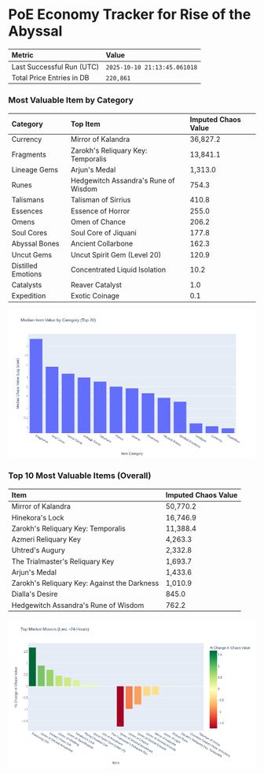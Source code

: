 # PoE Economy Tracker for Rise of the Abyssal

<!-- START_MAINTENANCE -->
| Metric | Value |
|:---|:---|
| Last Successful Run (UTC) | `2025-10-10 21:13:45.061018` |
| Total Price Entries in DB | `220,861` |

<!-- END_MAINTENANCE -->

<!-- START_DATAFRAME_DEBUG -->
<!-- END_DATAFRAME_DEBUG -->

<!-- START_CATEGORY_ANALYSIS -->
### Most Valuable Item by Category
| Category | Top Item | Imputed Chaos Value |
| :--- | :--- | :--- |
| Currency | Mirror of Kalandra | 36,827.2 |
| Fragments | Zarokh's Reliquary Key: Temporalis | 13,841.1 |
| Lineage Gems | Arjun's Medal | 1,313.0 |
| Runes | Hedgewitch Assandra's Rune of Wisdom | 754.3 |
| Talismans | Talisman of Sirrius | 410.8 |
| Essences | Essence of Horror | 255.0 |
| Omens | Omen of Chance | 206.2 |
| Soul Cores | Soul Core of Jiquani | 177.8 |
| Abyssal Bones | Ancient Collarbone | 162.3 |
| Uncut Gems | Uncut Spirit Gem (Level 20) | 120.9 |
| Distilled Emotions | Concentrated Liquid Isolation | 10.2 |
| Catalysts | Reaver Catalyst | 1.0 |
| Expedition | Exotic Coinage | 0.1 |


![Category Analysis Chart](charts/category_analysis.png)
<!-- END_ANALYSIS -->

<!-- START_ANALYSIS -->
### Top 10 Most Valuable Items (Overall)
| Item | Imputed Chaos Value |
| :--- | :--- |
| Mirror of Kalandra | 50,770.2 |
| Hinekora's Lock | 16,746.9 |
| Zarokh's Reliquary Key: Temporalis | 11,388.4 |
| Azmeri Reliquary Key | 4,263.3 |
| Uhtred's Augury | 2,332.8 |
| The Trialmaster's Reliquary Key | 1,693.7 |
| Arjun's Medal | 1,433.6 |
| Zarokh's Reliquary Key: Against the Darkness | 1,010.9 |
| Dialla's Desire | 845.0 |
| Hedgewitch Assandra's Rune of Wisdom | 762.2 |


![Market Movers Chart](charts/market_movers.png)
<!-- END_ANALYSIS -->
